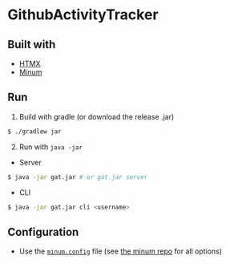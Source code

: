 # GithubActivityTracker

## Built with
- [HTMX](https://htmx.org/)
- [Minum](https://github.com/byronka/minum)

## Run
1. Build with gradle (or download the release .jar)
```sh
$ ./gradlew jar
```

2. Run with `java -jar`
- Server
```sh
$ java -jar gat.jar # or gat.jar server
```

- CLI
```sh
$ java -jar gat.jar cli <username>
```

## Configuration
- Use the [`minum.config`](./minum.config) file (see [the minum repo](https://github.com/byronka/minum/blob/master/minum.config) for all options)